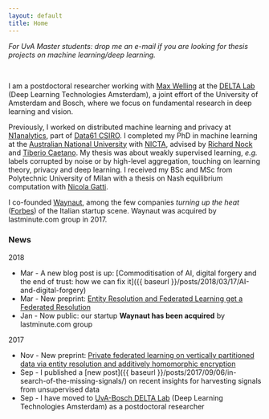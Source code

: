 ```yaml
---
layout: default
title: Home
---
```


*For UvA Master students: drop me an e-mail if you are looking for thesis projects on
machine learning/deep learning.*

<br>

I am a postdoctoral researcher working with [Max Welling](https://staff.fnwi.uva.nl/m.welling/) at the [DELTA Lab](https://ivi.fnwi.uva.nl/uvaboschdeltalab/) (Deep Learning Technologies Amsterdam), a joint effort of the University of Amsterdam and Bosch, where we focus on fundamental research in deep learning and vision.

Previously, I worked on distributed machine learning and privacy at  [N1analytics](http://www.n1analytics.com), part of [Data61 CSIRO](http://www.data61.csiro.au).
I completed my PhD in machine learning at the
[Australian National University](https://www.anu.edu.au) with [NICTA](https://www.nicta.com.au), advised by
[Richard Nock](http://users.cecs.anu.edu.au/~rnock/) and
[Tiberio Caetano](http://www.tiberiocaetano.com). My thesis was about
weakly supervised learning, *e.g.* labels corrupted by noise or by high-level aggregation, touching on learning theory, privacy and deep learning.
I received my BSc and MSc from Polytechnic University of Milan with
a thesis on Nash equilibrium computation with [Nicola Gatti](http://www.gametheory.polimi.it/nicola-gatti.html).

I co-founded [Waynaut](http://www.waynaut.com), among the few companies
*turning up the heat* ([Forbes](http://lnkd.in/d3UGMsx)) of the Italian startup scene. Waynaut was acquired by lastminute.com group in 2017.

### News
2018

- Mar - A new blog post is up: [Commoditisation of AI, digital forgery and the end of trust: how we can fix it]({{ baseurl }}/posts/2018/03/17/AI-and-digital-forgery)
- Mar - New preprint: [Entity Resolution and Federated Learning get a Federated Resolution](https://arxiv.org/abs/1803.04035)
- Jan - Now public: our startup **Waynaut has been acquired** by lastminute.com group

2017

- Nov - New preprint: [Private federated learning on vertically partitioned data via entity resolution and additively homomorphic encryption](https://arxiv.org/abs/1711.10677)
- Sep - I published a [new post]({{ baseurl }}/posts/2017/09/06/in-search-of-the-missing-signals/) on recent insights for harvesting signals from unsupervised data
- Sep - I have moved to [UvA-Bosch DELTA Lab](https://ivi.fnwi.uva.nl/uvaboschdeltalab/) (Deep Learning Technologies Amsterdam) as a postdoctoral researcher
